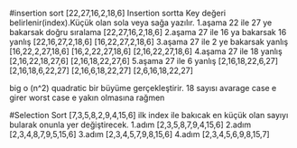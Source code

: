 #insertion sort
[22,27,16,2,18,6] 
Insertion sortta Key değeri belirlenir(index).Küçük olan sola veya sağa yazılır.
1.aşama
22 ile 27 ye bakarsak doğru sıralama 
[22,27,16,2,18,6] 
2.aşama 27 ile 16 ya bakarsak 16 yanlış
[22,16,27,2,18,6] 
[16,22,27,2,18,6]
3.aşama 27 ile 2 ye bakarsak yanlış
[16,22,2,27,18,6]
[16,2,22,27,18,6]
[2,16,22,27,18,6]
4.aşama 27 ile 18 yanlış
[2,16,22,18,27,6]
[2,16,18,22,27,6]
5.aşama 27 ile 6 yanlış
[2,16,18,22,6,27]
[2,16,18,6,22,27]
[2,16,6,18,22,27]
[2,6,16,18,22,27]

big o (n^2) quadratic bir büyüme gerçekleştirir.
18 sayısı avarage case e girer worst case e yakın olmasına rağmen

#Selection Sort
[7,3,5,8,2,9,4,15,6]
ilk index ile bakıcak en küçük olan sayıyı bularak onunla yer değiştirecek.
1.adım
[2,3,5,8,7,9,4,15,6]
2.adım
[2,3,4,8,7,9,5,15,6]
3.adım 
[2,3,4,5,7,9,8,15,6]
4.adım
[2,3,4,5,6,9,8,15,7]


